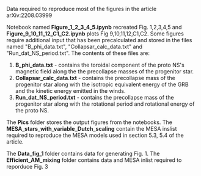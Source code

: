 Data required to reproduce most of the figures in the article arXiv:2208.03999

Notebook named **Figure_1_2_3_4_5.ipynb** recreated Fig. 1,2,3,4,5 and **Figure_9_10_11_12_C1_C2.ipynb** plots Fig 9,10,11,12,C1,C2.
Some figures require additional input that has been precalculated and stored in the files named "B_phi_data.txt", "Collapsar_calc_data.txt"
and "Run_dat_NS_period.txt". The contents of these files are:

1) **B_phi_data.txt** - contains the toroidal component of the proto NS's magnetic field along the the precollapse masses of the progenitor star.
2) **Collapsar_calc_data.txt** - contains the precollapse mass of the progenitor star along with the isotropic equivalent energy of the GRB and the kinetic energy emitted in the winds.
3) **Run_dat_NS_period.txt** - contains the precollapse mass of the progenitor star along with the rotational period and rotational energy of the proto NS.

The **Pics** folder stores the output figures from the notebooks. 
The **MESA_stars_with_variable_Dutch_scaling** contain the MESA inslist required to reproduce the MESA models used in section 5.3, 5.4 of the article.

The **Data_fig_1** folder contains data for generating Fig. 1.
The **Efficient_AM_mixing** folder contains data and MESA  inlist required to reporduce Fig. 3



